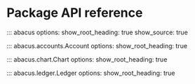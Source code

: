 # Package API reference

::: abacus
    options:
      show_root_heading: true
      show_source: true

::: abacus.accounts.Account
    options:
       show_root_heading: true

::: abacus.chart.Chart
    options:
       show_root_heading: true

::: abacus.ledger.Ledger
    options:
       show_root_heading: true
